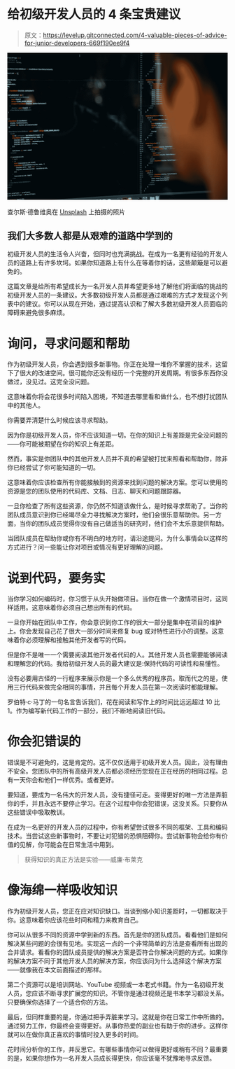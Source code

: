 # 给初级开发人员的 4 条宝贵建议

> 原文：<https://levelup.gitconnected.com/4-valuable-pieces-of-advice-for-junior-developers-669f190ee9f4>

![](img/eb8e7213e85e6affce5eae8845ddeb8c.png)

查尔斯·德鲁维奥在 [Unsplash](https://unsplash.com?utm_source=medium&utm_medium=referral) 上拍摄的照片

## 我们大多数人都是从艰难的道路中学到的

初级开发人员的生活令人兴奋，但同时也充满挑战。在成为一名更有经验的开发人员的道路上有许多坎坷。如果你知道路上有什么在等着你的话，这些颠簸是可以避免的。

这篇文章是给所有希望成长为一名开发人员并希望更多地了解他们将面临的挑战的初级开发人员的一条建议。大多数初级开发人员都是通过艰难的方式才发现这个列表中的建议。你可以从现在开始，通过提高认识和了解大多数初级开发人员面临的障碍来避免很多麻烦。

# 询问，寻求问题和帮助

作为初级开发人员，你会遇到很多新事物。你正在处理一堆你不掌握的技术，这留下了很大的改进空间。很可能你还没有经历一个完整的开发周期。有很多东西你没做过，没见过。这完全没问题。

这意味着你将会花很多时间陷入困境，不知道去哪里看和做什么，也不想打扰团队中的其他人。

你需要弄清楚什么时候应该寻求帮助。

因为你是初级开发人员，你不应该知道一切。在你的知识上有差距是完全没问题的——你可能被期望在你的知识上有差距。

然而，事实是你团队中的其他开发人员并不真的希望被打扰来照看和帮助你，除非你已经尝试了你可能知道的一切。

这意味着你应该检查所有你能接触到的资源来找到问题的解决方案。您可以使用的资源是您的团队使用的代码库、文档、日志、聊天和问题跟踪器。

一旦你检查了所有这些资源，你仍然不知道该做什么，是时候寻求帮助了。当你的团队成员意识到你已经竭尽全力寻找解决方案时，他们会很乐意帮助你。另一方面，当你的团队成员觉得你没有自己做适当的研究时，他们会不太乐意提供帮助。

当团队成员在帮助你或你有不明白的地方时，请沿途提问。为什么事情会以这样的方式进行？问一些能让你对项目或情况有更好理解的问题。

# 说到代码，要务实

当你学习如何编码时，你习惯于从头开始做项目。当你在做一个激情项目时，这同样适用。这意味着你必须自己想出所有的代码。

一旦你开始在团队中工作，你会意识到你工作的很大一部分是集中在项目的维护上。你会发现自己花了很大一部分时间来修复 bug 或对特性进行小的调整。这意味着你必须理解和接触其他开发者写的代码。

但是你不是唯一一个需要阅读其他开发者代码的人。其他开发人员也需要能够阅读和理解您的代码。我给初级开发人员的最大建议是:保持代码的可读性和易懂性。

没有必要用古怪的一行程序来展示你是一个多么优秀的程序员。取而代之的是，使用三行代码来做完全相同的事情，并且每个开发人员在第一次阅读时都能理解。

罗伯特·c·马丁的一句名言告诉我们，花在阅读和写作上的时间比远远超过 10 比 1。作为编写新代码工作的一部分，我们不断地阅读旧代码。

# 你会犯错误的

错误是不可避免的，这是肯定的。这不仅仅适用于初级开发人员。因此，没有理由不安全。您团队中的所有高级开发人员都必须经历您现在正在经历的相同过程。总有一天你会和他们一样优秀。或者更好。

要知道，要成为一名伟大的开发人员，没有捷径可走。变得更好的唯一方法是弄脏你的手，并且永远不要停止学习。在这个过程中你会犯错误，这没关系。只要你从这些错误中吸取教训。

在成为一名更好的开发人员的过程中，你有希望尝试很多不同的框架、工具和编码技术。当尝试这些新事物时，不要让对犯错的恐惧阻碍你。尝试新事物会给你有价值的见解，你可能会在日常生活中用到。

> 获得知识的真正方法是实验——威廉·布莱克

# 像海绵一样吸收知识

作为初级开发人员，您正在应对知识缺口。当谈到缩小知识差距时，一切都取决于你。这意味着你应该花些时间和精力来教育自己。

你可以从很多不同的资源中学到新的东西。首先是你的团队成员。看看他们是如何解决某些问题的会很有见地。实现这一点的一个非常简单的方法是查看所有出现的合并请求。看看你的团队成员提供的解决方案是否符合你解决问题的方式。如果你的解决方案不同于其他开发人员的解决方案，你应该问为什么选择这个解决方案——就像我在本文前面描述的那样。

第二个资源可以是培训网站、YouTube 视频或一本老式书籍。作为一名初级开发人员，您应该不断寻求扩展您的知识。不管你是通过视频还是书本学习都没关系。只要确保你选择了一个适合你的方法。

最后，但同样重要的是，你通过把手弄脏来学习。这就是你在日常工作中所做的。通过努力工作，你最终会变得更好。从事你热爱的副业也有助于你的进步。这样你就可以在做你真正喜欢的事情时投入更多的时间。

花时间分析你的工作，并反思它。有哪些事情你可以做得更好或稍有不同？最重要的是，如果你想作为一名开发人员成长得更快，你应该毫不犹豫地寻求反馈。